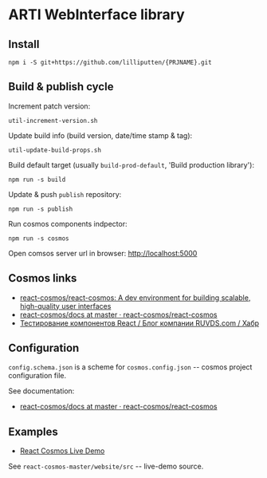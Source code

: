 # ARTI WebInterface library

## Install

```shell
npm i -S git+https://github.com/lilliputten/{PRJNAME}.git
```

## Build & publish cycle

Increment patch version:

```shell
util-increment-version.sh
```

Update build info (build version, date/time stamp & tag):

```shell
util-update-build-props.sh
```

Build default target (usually `build-prod-default`, 'Build production library'):

```shell
npm run -s build
```

Update & push `publish` repository:

```shell
npm run -s publish
```

Run cosmos components indpector:

```
npm run -s cosmos
```

Open comsos server url in browser: [http://localhost:5000](http://localhost:5000)

## Cosmos links

- [react-cosmos/react-cosmos: A dev environment for building scalable, high-quality user interfaces](https://github.com/react-cosmos/react-cosmos#getting-started)
- [react-cosmos/docs at master · react-cosmos/react-cosmos](https://github.com/react-cosmos/react-cosmos/tree/master/docs)
- [Тестирование компонентов React / Блог компании RUVDS.com / Хабр](https://habr.com/ru/company/ruvds/blog/345236/)

## Configuration

`config.schema.json` is a scheme for `cosmos.config.json` -- cosmos project configuration file.

See documentation:

- [react-cosmos/docs at master · react-cosmos/react-cosmos](https://github.com/react-cosmos/react-cosmos/tree/master/docs#config)

## Examples

- [React Cosmos Live Demo](https://reactcosmos.org/live-demo/)

See `react-cosmos-master/website/src` -- live-demo source.

<!--
 @changed 2020.07.20, 14:38
-->
